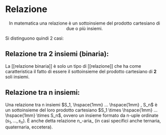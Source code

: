 # Relazione
<div align="center">In matematica una relazione è un sottoinsieme del prodotto cartesiano di due o più insiemi.</div>

Si distinguono quindi 2 casi:

## Relazione tra 2 insiemi (binaria):
La [[relazione binaria]] è solo un tipo di [[relazione]] che ha come caratteristica il fatto di essere il sottoinsieme del prodotto cartesiano di **2** soli insiemi.

## Relazione tra n insiemi:
Una relazione tra n insiemi $S_1, \hspace{1mm} ... \hspace{1mm} , S_n$ è un sottoinsieme del loro prodotto cartesiano $S_1 \times \hspace{1mm} ... \hspace{1mm} \times S_n$, ovvero un insieme formato da n-uple ordinate $(s_1, ..., s_n)$. È anche detta relazione n_-aria_ (in casi specifici anche ternaria, quaternaria, eccetera).